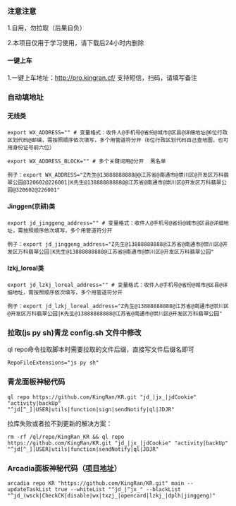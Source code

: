 ### 注意注意

1.自用，勿拉取（后果自负）

2.本项目仅用于学习使用，请下载后24小时内删除

#### 一键上车

1.一键上车地址：http://pro.kingran.cf/ 支持短信，扫码，请填写备注

### 自动填地址

#### 无线类

`export WX_ADDRESS="" # 变量格式：收件人@手机号@省份@城市@区县@详细地址@6位行政区划代码@邮编，需按照顺序依次填写，多个用管道符分开（6位行政区划代码自己查地图，也可用身份证号前六位）`

`export WX_ADDRESS_BLOCK="" # 多个关键词用@分开  黑名单`

`例子：export WX_ADDRESS="Z先生@13888888888@@江苏省@南通市@崇川区@开发区万科翡翠公园@320602@226001|K先生@13888888888@@江苏省@南通市@崇川区@开发区万科翡翠公园@320602@226001"`

#### Jinggen(京耕)类

`export jd_jinggeng_address="" # 变量格式：收件人@手机号@省份@城市@区县@详细地址，需按照顺序依次填写，多个用管道符分开`

`例子：export jd_jinggeng_address="Z先生@13888888888@江苏省@南通市@崇川区@开发区万科翡翠公园|K先生@13888888888@江苏省@南通市@崇川区@开发区万科翡翠公园"`

#### lzkj_loreal类

`export jd_lzkj_loreal_address="" # 变量格式：收件人@手机号@省份@城市@区县@详细地址，需按照顺序依次填写，多个用管道符分开`

`例子：export jd_lzkj_loreal_address="Z先生@13888888888@江苏省@南通市@崇川区@开发区万科翡翠公园|K先生@13888888888@江苏省@南通市@崇川区@开发区万科翡翠公园"`

### 拉取(js py sh)青龙 config.sh 文件中修改

ql repo命令拉取脚本时需要拉取的文件后缀，直接写文件后缀名即可

`RepoFileExtensions="js py sh"`

### 青龙面板神秘代码

`ql repo https://github.com/KingRan/KR.git "jd_|jx_|jdCookie" "activity|backUp" "^jd[^_]|USER|utils|function|sign|sendNotify|ql|JDJR"`

拉库失败或者拉不到更新的解决方案：

`rm -rf /ql/repo/KingRan_KR && ql repo https://github.com/KingRan/KR.git "jd_|jx_|jdCookie" "activity|backUp" "^jd[^_]|USER|utils|function|sendNotify|ql|JDJR"`

### Arcadia面板神秘代码（[项目地址](https://arcadia.cool)）

`arcadia repo KR "https://github.com/KingRan/KR.git" main --updateTaskList true --whiteList "^jd_|^jx_" --blackList "^jd_(wsck|CheckCK|disable|wx|txzj_|opencard|lzkj_|dplh|jinggeng)"`



